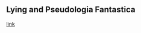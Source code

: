 ## Lying and Pseudologia Fantastica

[link](https://www.psychologytoday.com/intl/blog/freud-fluoxetine/202102/lying-and-pseudologia-fantastica)
